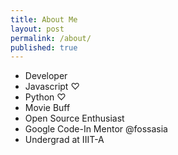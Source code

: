 ```yaml
---
title: About Me
layout: post
permalink: /about/
published: true
---
```



- Developer
- Javascript ♡ 
- Python ♡ 
- Movie Buff 
- Open Source Enthusiast 
- Google Code-In Mentor @fossasia 
- Undergrad at IIIT-A

